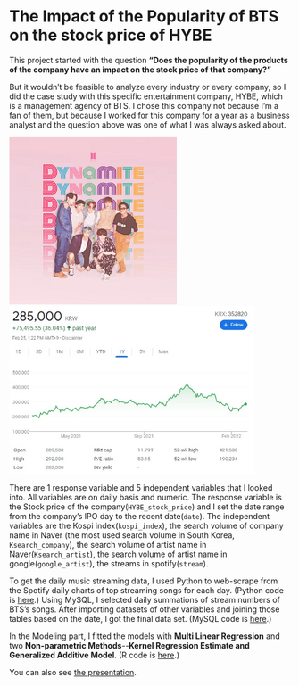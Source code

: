 # The Impact of the Popularity of BTS on the stock price of HYBE
This project started with the question **“Does the popularity of the products of the company have an impact on the stock price of that company?”**

But it wouldn’t be feasible to analyze every industry or every company, so I did the case study with this specific entertainment company, HYBE, which is a management agency of BTS. I chose this company not because I’m a fan of them, but because I worked for this company for a year as a business analyst and the question above was one of what I was always asked about.

<img src="images/bts.png" height="300"/> <img src="images/hybe.png" height="300"/>

There are 1 response variable and 5 independent variables that I looked into. All variables are on daily basis and numeric. The response variable is the Stock price of the company(`HYBE_stock_price`) and I set the date range from the company’s IPO day to the recent date(`date`). The independent variables are the Kospi index(`kospi_index`), the search volume of company name in Naver (the most used search volume in South Korea, `Ksearch_company`), the search volume of artist name in Naver(`Ksearch_artist`), the search volume of artist name in google(`google_artist`), the streams in spotify(`stream`).

To get the daily music streaming data, I used Python to web-scrape from the Spotify daily charts of top streaming songs for each day. (Python code is [here](./Spotify_chart.ipynb).) Using MySQL, I selected daily summations of stream numbers of BTS’s songs. After importing datasets of other variables and joining those tables based on the date, I got the final data set. (MySQL code is [here](./Preparing_datasets.sql).)

In the Modeling part, I fitted the models with **Multi Linear Regression** and two **Non-parametric Methods**--**Kernel Regression Estimate and Generalized Additive Model**. (R code is [here](./main.md).)

You can also see [the presentation](https://prezi.com/view/4LvnXsjA25EFY3OdzjKb/).

